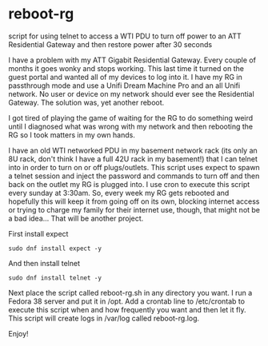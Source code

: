 # reboot-rg
script for using telnet to access a WTI PDU to turn off power to an ATT Residential Gateway and then restore power after 30 seconds

I have a problem with my ATT Gigabit Residential Gateway. Every couple of months it goes wonky and stops working. This last time it turned on the guest portal and wanted all of my devices to log into it. I have my RG in passthrough mode and use a Unifi Dream Machine Pro and an all Unifi network. No user or device on my network should ever see the Residential Gateway. The solution was, yet another reboot.

I got tired of playing the game of waiting for the RG to do something weird until I diagnosed what was wrong with my network and then rebooting the RG so I took matters in my own hands.  

I have an old WTI networked PDU in my basement network rack (its only an 8U rack, don't think I have a full 42U rack in my basement!) that I can telnet into in order to turn on or off plugs/outlets.  This script uses expect to spawn a telnet session and inject the password and commands to turn off and then back on the outlet my RG is plugged into.  I use cron to execute this script every sunday at 3:30am.  So, every week my RG gets rebooted and hopefully this will keep it from going off on its own, blocking internet access or trying to charge my family for their internet use, though, that might not be a bad idea...  That will be another project.

First install expect

```sudo dnf install expect -y```

And then install telnet

```sudo dnf install telnet -y```

Next place the script called reboot-rg.sh in any directory you want.  I run a Fedora 38 server and put it in /opt. Add a crontab line to /etc/crontab to execute this script when and how frequently you want and then let it fly. This script will create logs in /var/log called reboot-rg.log.  

Enjoy!

